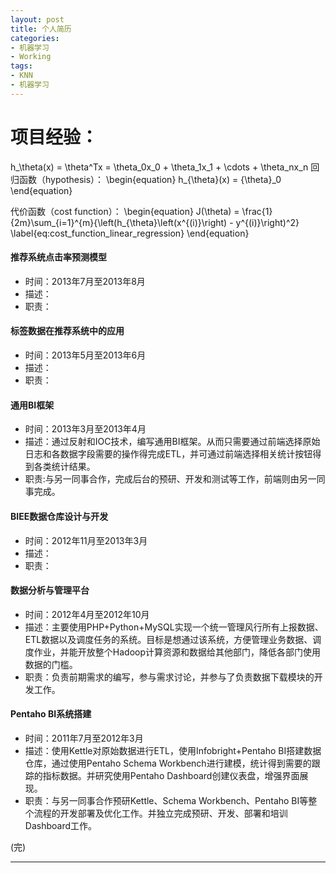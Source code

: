 ```yaml
---
layout: post
title: 个人简历
categories:
- 机器学习
- Working
tags:
- KNN
- 机器学习
---
```


# 项目经验：

h_\theta(x) = \theta^Tx = \theta_0x_0 + \theta_1x_1 + \cdots  + \theta_nx_n
回归函数（hypothesis）：
\begin{equation}
h\_{\theta}(x) = {\theta}\_0
\end{equation}

代价函数（cost function）： 
\begin{equation} 
J(\theta) = \frac{1}{2m}\sum_{i=1}^{m}{\left(h\_{\theta}\left(x^{(i)}\right) - y^{(i)}\right)^2} 
\label{eq:cost_function_linear_regression} 
\end{equation}

#### 推荐系统点击率预测模型

- 时间：2013年7月至2013年8月
- 描述：
- 职责：

#### 标签数据在推荐系统中的应用

- 时间：2013年5月至2013年6月
- 描述：
- 职责：

#### 通用BI框架

- 时间：2013年3月至2013年4月
- 描述：通过反射和IOC技术，编写通用BI框架。从而只需要通过前端选择原始日志和各数据字段需要的操作得完成ETL，并可通过前端选择相关统计按钮得到各类统计结果。
- 职责:与另一同事合作，完成后台的预研、开发和测试等工作，前端则由另一同事完成。

#### BIEE数据仓库设计与开发

- 时间：2012年11月至2013年3月
- 描述：
- 职责：

#### 数据分析与管理平台

- 时间：2012年4月至2012年10月
- 描述：主要使用PHP+Python+MySQL实现一个统一管理风行所有上报数据、ETL数据以及调度任务的系统。目标是想通过该系统，方便管理业务数据、调度作业，并能开放整个Hadoop计算资源和数据给其他部门，降低各部门使用数据的门槛。
- 职责：负责前期需求的编写，参与需求讨论，并参与了负责数据下载模块的开发工作。

#### Pentaho BI系统搭建
* 时间：2011年7月至2012年3月
* 描述：使用Kettle对原始数据进行ETL，使用Infobright+Pentaho BI搭建数据仓库，通过使用Pentaho Schema Workbench进行建模，统计得到需要的跟踪的指标数据。并研究使用Pentaho Dashboard创建仪表盘，增强界面展现。
* 职责：与另一同事合作预研Kettle、Schema Workbench、Pentaho BI等整个流程的开发部署及优化工作。并独立完成预研、开发、部署和培训Dashboard工作。 



(完)

----

